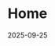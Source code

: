 ---
title: 'Home'
date: 2025-09-25
type: landing
sections:
  - block: markdown
    content:
      title: "박민호의 블로그"
      subtitle: "게임 프로그래밍, 모바일, 그리고 AI에 대한 이야기를 나눕니다."
    design:
      align: center
      background:
        image:
          filename: 'JuJak.png'
        image_darken: 0.6
      text_color_light: true

  - block: resume-biography
    content:
      username: admin
    design:
      spacing:
        padding: [0, 0, 0, 0]
      biography:
        style: 'text-align: justify; font-size: 0.8em;'
      avatar:
        size: medium
        shape: circle

  - block: markdown
    content:
      text: |
        <style>
          .slider-container { position: relative; max-width: 100%; margin: auto; overflow: hidden; border-radius: 10px; }
          .slider-container .slide { display: none; width: 100%; }
          .slider-container .slide img { width: 100%; vertical-align: middle; }
          .slider-container .prev, .slider-container .next { cursor: pointer; position: absolute; top: 50%; width: auto; padding: 16px; margin-top: -22px; color: white; font-weight: bold; font-size: 20px; transition: 0.6s ease; border-radius: 0 3px 3px 0; user-select: none; background-color: rgba(0,0,0,0.5); }
          .slider-container .next { right: 0; border-radius: 3px 0 0 3px; }
          .slider-container .prev:hover, .slider-container .next:hover { background-color: rgba(0,0,0,0.8); }
        </style>

        <div class="container-fluid">
          <div class="row">
            <div class="col-12">
              <div class="slider-container">
                <div class="slide"><img src="/ko/blog/get-started/featured.jpg" alt="슬라이드 1"></div>
                <div class="slide"><img src="/ko/blog/project-management/featured.jpg" alt="슬라이드 2"></div>
                <div class="slide"><img src="/ko/blog/data-visualization/featured.jpg" alt="슬라이드 3"></div>
                <a class="prev" onclick="plusSlides(-1)">&#10094;</a>
                <a class="next" onclick="plusSlides(1)">&#10095;</a>
              </div>
            </div>
          </div>
        </div>

        <script>
          let slideIndex = 1;
          showSlides(slideIndex);
          function plusSlides(n) { showSlides(slideIndex += n); }
          function showSlides(n) {
            let i;
            let slides = document.getElementsByClassName("slide");
            if (slides.length === 0) return;
            if (n > slides.length) { slideIndex = 1 }
            if (n < 1) { slideIndex = slides.length }
            for (i = 0; i < slides.length; i++) { slides[i].style.display = "none"; }
            if (slides.length > 0) { slides[slideIndex-1].style.display = "block"; }
          }
          setInterval(function() { plusSlides(1); }, 3000);
        </script>
    design:
      spacing:
        padding: ["20px", "0", "20px", "0"]

  - block: collection
    content:
      title: "추천 글"
      filters:
        folders: [blog]
        tag: Featured
        count: 3
    design:
      view: customview1

  - block: collection
    content:
      title: "포토폴리오"
      filters:
        folders: [blog]
        tag: Portfolio
        count: 3
    design:
      view: card
      
  - block: collection
    content:
      title: "코딩 이야기"
      filters:
        folders: [blog]
        tag: Coding Stories
        count: 3
    design:
      view: customview2

  - block: markdown
    content:
      text: |
        <link rel="stylesheet" href="https://unpkg.com/leaflet@1.7.1/dist/leaflet.css" />
        <script src="https://unpkg.com/leaflet@1.7.1/dist/leaflet.js"></script>

        <div class="container-fluid">
          <div class="row">
            <div class="col-12">
              <h2 style="text-align: center; margin-bottom: 1.5rem;">오시는 길</h2>
              <div id="map" style="width: 100%; height: 450px; border-radius: 10px;"></div>
            </div>
          </div>
        </div>

        <script>
          window.addEventListener('load', function () {
            const mapElement = document.getElementById('map');
            if (mapElement && typeof L !== 'undefined') {
              var map = L.map('map').setView([35.8469, 127.1293], 15);
              L.tileLayer('https://{s}.tile.openstreetmap.org/{z}/{x}/{y}.png', {
                attribution: '&copy; <a href="https://www.openstreetmap.org/copyright">OpenStreetMap</a> contributors'
              }).addTo(map);
              L.marker([35.8469, 127.1293]).addTo(map).bindPopup('전북대학교 전주캠퍼스').openPopup();
            }
          });
        </script>
    design:
      spacing:
        padding: ['3rem', 0, '6rem', 0]
---